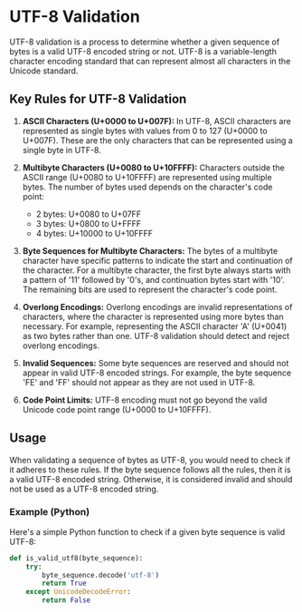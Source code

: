 # UTF-8 Validation

UTF-8 validation is a process to determine whether a given sequence of bytes is a valid UTF-8 encoded string or not. UTF-8 is a variable-length character encoding standard that can represent almost all characters in the Unicode standard.

## Key Rules for UTF-8 Validation

1. **ASCII Characters (U+0000 to U+007F):** In UTF-8, ASCII characters are represented as single bytes with values from 0 to 127 (U+0000 to U+007F). These are the only characters that can be represented using a single byte in UTF-8.

2. **Multibyte Characters (U+0080 to U+10FFFF):** Characters outside the ASCII range (U+0080 to U+10FFFF) are represented using multiple bytes. The number of bytes used depends on the character's code point:
   - 2 bytes: U+0080 to U+07FF
   - 3 bytes: U+0800 to U+FFFF
   - 4 bytes: U+10000 to U+10FFFF

3. **Byte Sequences for Multibyte Characters:** The bytes of a multibyte character have specific patterns to indicate the start and continuation of the character. For a multibyte character, the first byte always starts with a pattern of '11' followed by '0's, and continuation bytes start with '10'. The remaining bits are used to represent the character's code point.

4. **Overlong Encodings:** Overlong encodings are invalid representations of characters, where the character is represented using more bytes than necessary. For example, representing the ASCII character 'A' (U+0041) as two bytes rather than one. UTF-8 validation should detect and reject overlong encodings.

5. **Invalid Sequences:** Some byte sequences are reserved and should not appear in valid UTF-8 encoded strings. For example, the byte sequence 'FE' and 'FF' should not appear as they are not used in UTF-8.

6. **Code Point Limits:** UTF-8 encoding must not go beyond the valid Unicode code point range (U+0000 to U+10FFFF).

## Usage

When validating a sequence of bytes as UTF-8, you would need to check if it adheres to these rules. If the byte sequence follows all the rules, then it is a valid UTF-8 encoded string. Otherwise, it is considered invalid and should not be used as a UTF-8 encoded string.

### Example (Python)

Here's a simple Python function to check if a given byte sequence is valid UTF-8:

```python
def is_valid_utf8(byte_sequence):
    try:
        byte_sequence.decode('utf-8')
        return True
    except UnicodeDecodeError:
        return False
```
